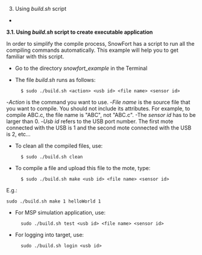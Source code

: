 3. Using _build.sh_ script
-


**3.1. Using _build.sh_ script to create executable application**

 In order to simplify the compile process, SnowFort has a script to run all the compiling commands automatically. This example will help you to get familiar with this script.

- Go to the directory _snowfort\_example_ in the Terminal
- The file _build.sh_ runs as follows:

		$ sudo ./build.sh <action> <usb id> <file name> <sensor id>

-_Action_ is the command you want to use. 
-_File name_ is the source file that you want to compile. You should not include its attributes. For example, to compile ABC.c, the file name is "ABC", not "ABC.c". 
-The _sensor id_ has to be larger than 0. 
-_Usb id_ refers to the USB port number. The first mote connected with the USB is 1 and the second mote connected with the USB is 2, etc...

- To clean all the compiled files, use:

		$ sudo ./build.sh clean

- To compile a file and upload this file to the mote, type:

		$ sudo ./build.sh make <usb id> <file name> <sensor id>

E.g.:

	sudo ./build.sh make 1 helloWorld 1


- For MSP simulation application, use:

		sudo ./build.sh test <usb id> <file name> <sensor id>

- For logging into target, use:

		sudo ./build.sh login <usb id>



 
